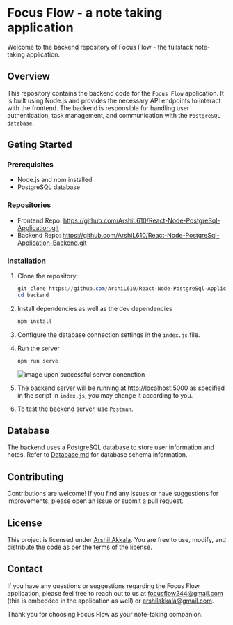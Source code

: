 # Focus Flow - a note taking application

Welcome to the backend repository of Focus Flow - the fullstack note-taking application.

## Overview

This repository contains the backend code for the `Focus Flow` application. It is built using Node.js and provides the necessary API endpoints to interact with the frontend. 
The backend is responsible for handling user authentication, task management, and communication with the `PostgreSQL database`.

## Geting Started

### Prerequisites
- Node.js and npm installed
- PostgreSQL database

### Repositories

- Frontend Repo: https://github.com/ArshiL610/React-Node-PostgreSql-Application.git
- Backend Repo: https://github.com/ArshiL610/React-Node-PostgreSql-Application-Backend.git

### Installation
1. Clone the repository:
   ```powershell
   git clone https://github.com/ArshiL610/React-Node-PostgreSql-Application-Backend.git
   cd backend

2. Install dependencies as well as the dev dependencies
   ```powershell
   npm install

3. Configure the database connection settings in the `index.js` file.

4. Run the server
   ```powershell
   npm run serve
   ```
   
   ![image](https://github.com/ArshiL610/React-Node-PostgreSql-Application-Backend/assets/91752244/398ab4d5-01a8-4ee3-a737-46c1819f166a)
   upon successful server conenction
   
5. The backend server will be running at http://localhost:5000 as specified in the script in `index.js`, you may change it according to you.

6. To test the backend server, use `Postman`.

## Database

The backend uses a PostgreSQL database to store user information and notes. Refer to [Database.md](https://github.com/ArshiL610/React-Node-PostgreSql-Application-Backend/blob/master/Database_ERD.md) for database schema information.

## Contributing

Contributions are welcome! If you find any issues or have suggestions for improvements, please open an issue or submit a pull request.

## License

This project is licensed under [Arshil Akkala](LICENSE). You are free to use, modify, and distribute the code as per the terms of the license.

## Contact

If you have any questions or suggestions regarding the Focus Flow application, please feel free to reach out to us at [focusflow244@gmail.com](mailto:focusflow244@gmail.com) (this is embedded in the application as well) or [arshilakkala@gmail.com](mailto:arshilakkala@gmail.com).


Thank you for choosing Focus Flow as your note-taking companion.
